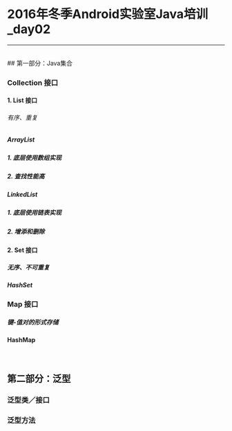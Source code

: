 # 2016年冬季Android实验室Java培训_day02
---
<br/>
## 第一部分：Java集合

### Collection 接口

#### 1. List 接口
###### 有序、重复
##### ArrayList
##### 1. 底层使用数组实现
##### 2. 查找性能高

##### LinkedList
##### 1. 底层使用链表实现
##### 2. 增添和删除

#### 2. Set 接口
##### 无序、不可重复

##### HashSet

### Map 接口
##### 键-值对的形式存储

#### HashMap

<br/>

## 第二部分：泛型

### 泛型类／接口

### 泛型方法